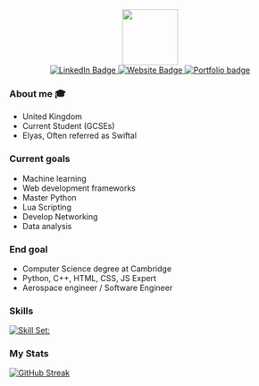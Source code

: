 

<div id="top" align = "center">
  <img src="https://media.giphy.com/media/jdPMeyv9rn0hZHh8n9/giphy.gif" width="100"/>
</div>

<div id="badges" align = "center">
  <a href="https://www.linkedin.com/in/elyas-sepahi-a3a90020a/L">
    <img src="https://img.shields.io/badge/LinkedIn-blue?style=for-the-badge&logo=Linkedin&logoColor=white" alt="LinkedIn Badge"/>
  </a>
  <a href="http://esepahi.com/">
    <img src="https://img.shields.io/badge/MyWebsite-purple?style=for-the-badge&logo=esepahi.com&logoColor=white" alt="Website Badge"/>
  </a>
  <a href="https://swiftal.carrd.co/">
    <img src="https://img.shields.io/badge/DevPortfolio-white?style=for-the-badge&logo=Portfolio&logoColor=white" alt="Portfolio badge"/>
  </a>
  </br>
  <img src="https://komarev.com/ghpvc/?username=Swiftal13&style=plastic&color=blueviolet" alt=""/>

</div>




###  About me 🎓

- United Kingdom
- Current Student (GCSEs)
- Elyas, Often referred as Swiftal


###  Current goals
- Machine learning
- Web development frameworks
- Master Python
- Lua Scripting
- Develop Networking
- Data analysis


###  End goal
- Computer Science degree at Cambridge
- Python, C++, HTML, CSS, JS Expert 
- Aerospace engineer / Software Engineer


### Skills
[![Skill Set:](https://skillicons.dev/icons?i=py,html,css,js,nuxtjs,tailwind,lua,figma,stackoverflow,vscode,github,discord,linkedin&theme=light)](https://skillicons.dev)


### My Stats
[![GitHub Streak](http://github-readme-streak-stats.herokuapp.com?user=Swiftal13&theme=highcontrast&border_radius=4.2&date_format=j%2Fn%5B%2FY%5D&background=000000)](https://git.io/streak-stats)





